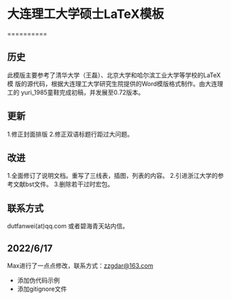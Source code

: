 # 大连理工大学硕士LaTeX模板 
==========

历史 
----------

此模版主要参考了清华大学（王磊）、北京大学和哈尔滨工业大学等学校的LaTeX模
版的源代码，根据大连理工大学研究生院提供的Word模版格式制作。由大连理工的
yuri_1985童鞋完成初稿，并发展至0.72版本。

更新
----------

1.修正封面排版
2.修正双语标题行距过大问题。


改进
----------

1.全面修订了说明文档。重写了三线表，插图，列表的内容。
2.引进浙江大学的参考文献bst文件。
3.删除若干过时宏包。

联系方式
----------

dutfanwei(at)qq.com
或者碧海青天站内信。

## 2022/6/17  
Max进行了一点点修改，联系方式：zzgdar@163.com   
* 添加伪代码示例
* 添加gitignore文件


